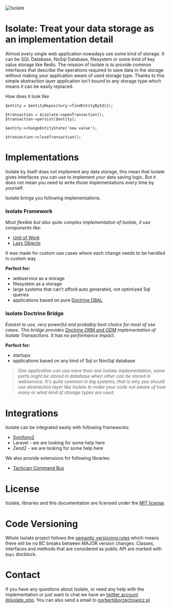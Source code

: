 ![Isolate](/img/logo.jpg)


# Isolate: Treat your data storage as an implementation detail

Almost every single web application nowadays use some kind of storage. It can be SQL Database, NoSql Database, filesystem or
some kind of key value storage like Redis. The mission of Isolate is to provide common interfaces that describe the operations
required to save data in the storage without making your application aware of used storage type.
Thanks to this simple abstraction layer application isn't bound to any storage type which means it can be easily replaced. 

How does it look like
```
$entity = $entityRepository->findEntityById(1);

$transaction = $isolate->openTransaction();
$transaction->persist($entity);

$entity->changeEntityState('new value');

$transaction->closeTransaction();
```

# Implementations

Isolate by itself does not implement any data storage, this mean that Isolate gives interfaces you can use to implement your 
data saving logic. But it does not mean you need to write those implementations every time by yourself. 

Isolate brings you following implementations.

### Isolate Framework

*Most flexible but also quite complex implementation of Isolate, it use components like:*

- [Unit of Work](https://github.com/isolate-org/unit-of-work)
- [Lazy Objects](https://github.com/isolate-org/lazy-objects) 

It was made for custom use cases where each change needs to be handled in custom way

**Perfect for:**

- webservice as a storage
- filesystem as a storage
- large systems that can't afford auto generated, not optimized Sql queries
- applications based on pure [Doctrine DBAL](http://www.doctrine-project.org/projects/dbal.html)


### Isolate Doctrine Bridge

*Easiest to use, very powerful and probably best choice for most of use cases. This bridge provides 
[Doctrine ORM and ODM](http://www.doctrine-project.org/) implementation of Isolate Transactions. 
It has no performance impact.*
 
**Perfect for:**

- startups 
- applications based on any kind of Sql or NonSql database





> *One application can use more than one Isolate implementation, some parts might be stored in database when other 
> can be stored in webservice. It's quite common in big systems, that is why you should use abstraction layer like Isolate to make 
> your code not aware of how many or what kind of storage types are used.*

# Integrations

Isolate can be integrated easily with following frameworks:

- [Symfony2](symfony/installation-and-configuration.md)
- Laravel - we are looking for some help here
- Zend2 - we are looking for some help here

We also provide extensions for following libraries:

- [Tactician Command Bus](tactician/integration.md)

# License

Isolate, libraries and this documentation are licensed under the [MIT license](https://github.com/isolate-org/documentation/blob/master/LICENSE).

# Code Versioning

Whole Isolate project follows the [semantic versioning rules](http://semver.org/) which means there will be no BC breaks
between MAJOR version changes. 
Classes, interfaces and methods that are considered as public API are marked with ``@api`` docblock.

# Contact

If you have any questions about Isolate, or need any help with the implementation or just want to chat we have an 
[twitter account @isolate_php](https://twitter.com/isolate_php).
You can also send a email to [norbert@orzechowicz.pl](norbert@orzechowicz.pl)